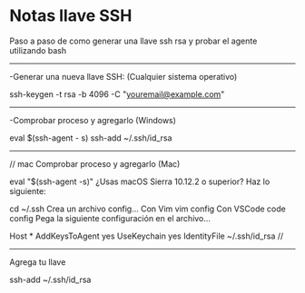 # Notas llave SSH
Paso a paso de como generar una llave ssh rsa y probar el agente utilizando bash

--------------------------------------------------------------------------------

-Generar una nueva llave SSH: (Cualquier sistema operativo)

ssh-keygen -t rsa -b 4096 -C "youremail@example.com"

--------------------------------------------------------------------------------

-Comprobar proceso y agregarlo (Windows)

eval $(ssh-agent - s)
ssh-add ~/.ssh/id_rsa

--------------------------------------------------------------------------------

// mac
Comprobar proceso y agregarlo (Mac)

eval "$(ssh-agent -s)"
¿Usas macOS Sierra 10.12.2 o superior? Haz lo siguiente:

cd ~/.ssh
Crea un archivo config…
Con Vim vim config
Con VSCode code config
Pega la siguiente configuración en el archivo…

Host *
  AddKeysToAgent yes
  UseKeychain yes
  IdentityFile ~/.ssh/id_rsa
//

--------------------------------------------------------------------------------

Agrega tu llave

ssh-add ~/.ssh/id_rsa
